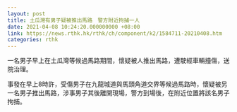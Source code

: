 ```yaml
---
layout: post
title: 土瓜灣有男子疑被推出馬路　警方附近拘捕一人　
date: 2021-04-08 10:24:20.000000000 +08:00
link: https://news.rthk.hk/rthk/ch/component/k2/1584711-20210408.htm
categories: rthk
---
```


一名男子早上在土瓜灣等候過馬路期間，懷疑被人推出馬路，遭駛經車輛撞傷，送院治理。

事發在早上8時許，受傷男子在九龍城道與馬頭角道交界等候過馬路時，懷疑被另一名男子推出馬路，涉事男子其後離開現場，警方到場後，在附近位置將該名男子拘捕。
